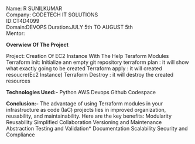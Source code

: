 Name: R SUNILKUMAR                                                                                                                                                                                           
Company: CODETECH IT SOLUTIONS                                                                                                                                                                            
ID:CT4D4099                                                                                                                                                                                              
Domain:DEVOPS                                                                                                                                                                                           Duration:JULY 5th TO AUGUST 5th                                                                                                                                                                                
Mentor:

**Overwiew Of The Project**

Project: Creation Of EC2 Instance With The Help Teraform Modules
Terraform init: Initialize ann empty git repository
terraform plan : it will show what exactly going to be created
Terraform apply : it will created resoucre(Ec2 Instance)
Terraform Destroy : it will destroy the created resources

**Technologies Used:-**
Python
AWS Devops
Github Codespace

**Conclusion:-** 
The advantage of using Terraform modules in your infrastructure as code (IaC) projects lies in improved organization, reusability, and maintainability. Here are the key benefits:
Modularity
Reusability
Simplified Collaboration
Versioning and Maintenance
Abstraction
Testing and Validation*
Documentation
Scalability
Security and Compliance
